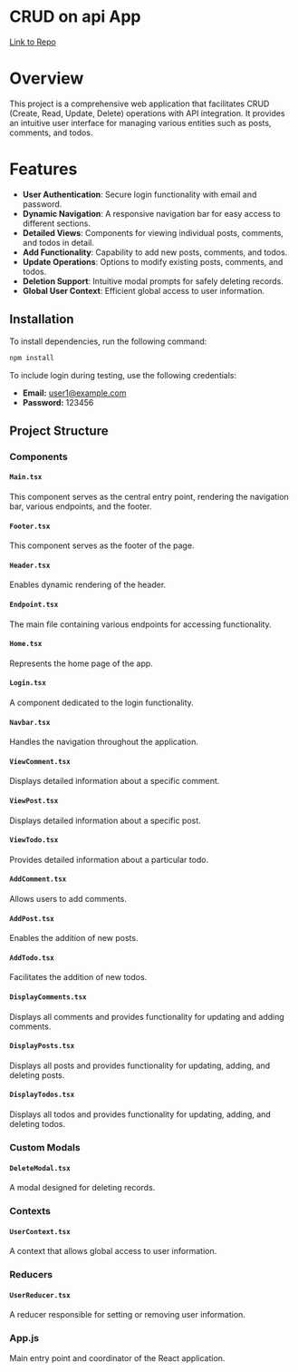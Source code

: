 # CRUD on api App

[Link to Repo](https://github.com/manaaliii/react-typicode-fetch-api)


# Overview
This project is a comprehensive web application that facilitates CRUD (Create, Read, Update, Delete) operations with API integration. It provides an intuitive user interface for managing various entities such as posts, comments, and todos.

# Features

- **User Authentication**: Secure login functionality with email and password.
- **Dynamic Navigation**: A responsive navigation bar for easy access to different sections.
- **Detailed Views**: Components for viewing individual posts, comments, and todos in detail.
- **Add Functionality**: Capability to add new posts, comments, and todos.
- **Update Operations**: Options to modify existing posts, comments, and todos.
- **Deletion Support**: Intuitive modal prompts for safely deleting records.
- **Global User Context**: Efficient global access to user information.

## Installation

To install dependencies, run the following command:

```bash
npm install
```

To include login during testing, use the following credentials:

- **Email:** user1@example.com
- **Password:** 123456

## Project Structure
### Components

#### `Main.tsx`

This component serves as the central entry point, rendering the navigation bar, various endpoints, and the footer.

#### `Footer.tsx`

This component serves as the footer of the page.

#### `Header.tsx`

Enables dynamic rendering of the header.

#### `Endpoint.tsx`

The main file containing various endpoints for accessing functionality.

#### `Home.tsx`

Represents the home page of the app.

#### `Login.tsx`

A component dedicated to the login functionality.


#### `Navbar.tsx`

Handles the navigation throughout the application.

#### `ViewComment.tsx`

Displays detailed information about a specific comment.

#### `ViewPost.tsx`


Displays detailed information about a specific post.

#### `ViewTodo.tsx`

Provides detailed information about a particular todo.

#### `AddComment.tsx`

Allows users to add comments.

#### `AddPost.tsx`

Enables the addition of new posts.

#### `AddTodo.tsx`

Facilitates the addition of new todos.

#### `DisplayComments.tsx`

Displays all comments and provides functionality for updating and adding comments.

#### `DisplayPosts.tsx`

Displays all posts and provides functionality for updating, adding, and deleting posts.

#### `DisplayTodos.tsx`

Displays all todos and provides functionality for updating, adding, and deleting todos.

### Custom Modals

#### `DeleteModal.tsx`

A modal designed for deleting records.

### Contexts

#### `UserContext.tsx`

A context that allows global access to user information.

### Reducers

#### `UserReducer.tsx`

A reducer responsible for setting or removing user information.

### App.js

Main entry point and coordinator of the React application.
